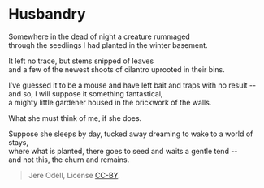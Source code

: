 # Husbandry

Somewhere in the dead of night a creature rummaged  
through the seedlings I had planted in the winter basement.

It left no trace, but stems snipped of leaves  
and a few of the newest shoots of cilantro uprooted in their bins.

I’ve guessed it to be a mouse and have left bait and traps with no result --  
and so, I will suppose it something fantastical,  
a mighty little gardener housed in the brickwork of the walls.

What she must think of me, if she does.

Suppose she sleeps by day, tucked away dreaming to wake to a world of stays,  
where what is planted, there goes to seed and waits a gentle tend --  
and not this, the churn and remains.



>Jere Odell, License [CC-BY](https://creativecommons.org/licenses/by/4.0/).